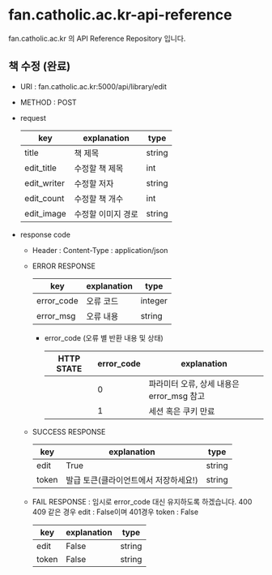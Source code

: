 # fan.catholic.ac.kr-api-reference
fan.catholic.ac.kr 의 API Reference Repository 입니다.

## 책 수정 (완료)
- URI : fan.catholic.ac.kr:5000/api/library/edit
- METHOD : POST
- request

    | key | explanation | type |
    |--- |--- |--- |
    | title | 책 제목 | string |
    | edit_title | 수정할 책 제목 | int |
    | edit_writer | 수정할 저자 | string |
    | edit_count | 수정할 책 개수 | int |
    | edit_image | 수정할 이미지 경로 | string |
    

- response code
    - Header :
        Content-Type : application/json
    - ERROR RESPONSE
    
        |    key   | explanation |   type  |
        | -------- | ----------- |-------- |
        |error_code| 오류 코드  | integer | 
        |error_msg | 오류 내용  | string  |
        
        - error_code (오류 별 반환 내용 및 상태)
        
            | HTTP STATE | error_code | explanation |
            |----------- | ---------- | ----------- |
            |  |0| 파라미터 오류, 상세 내용은 error_msg 참고 |
            |  |1| 세션 혹은 쿠키 만료 |

    
    - SUCCESS RESPONSE
    
        | key | explanation | type |
        |--- |--- |--- |
        | edit | True | string |
        | token | 발급 토큰(클라이언트에서 저장하세요!) | string |

        
    - FAIL RESPONSE : 임시로 error_code 대신 유지하도록 하겠습니다. 400 409 같은 경우 edit : False이며 401경우 token : False 
    
        | key | explanation | type |
        |--- |--- |--- |
        | edit | False | string |
        | token | False | string |
